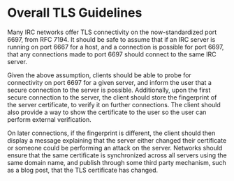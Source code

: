 # Overall TLS Guidelines

Many IRC networks offer TLS connectivity on the now-standardized port 6697,
from RFC 7194. It should be safe to assume that if an IRC server is running on
port 6667 for a host, and a connection is possible for port 6697, that any
connections made to port 6697 should connect to the same IRC server.

Given the above assumption, clients should be able to probe for connectivity on
port 6697 for a given server, and inform the user that a secure connection to
the server is possible. Additionally, upon the first secure connection to the
server, the client should store the fingerprint of the server certificate, to
verify it on further connections. The client should also provide a way to show
the certificate to the user so the user can perform external verification.

On later connections, if the fingerprint is different, the client should then
display a message explaining that the server either changed their certificate
or someone could be performing an attack on the server. Networks should ensure
that the same certificate is synchronized across all servers using the same
domain name, and publish through some third party mechanism, such as a blog
post, that the TLS certificate has changed.
